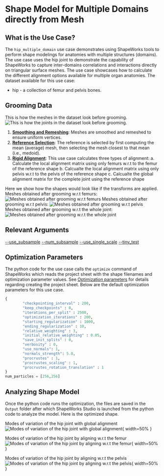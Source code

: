 # Shape Model for Multiple Domains directly from Mesh

## What is the Use Case?


The `hip_multiple_domain` use case demonstrates using ShapeWorks tools to perform shape modelings for anatomies with multiple structures (domains). The use case uses the hip joint to demonstrate the capability of ShapeWorks to capture inter-domains correlations and interactions directly on triangular surface meshes. The use case showcases how to calculate the different alignment options available for multiple organ anatomies.
The dataset available for this use case:

* hip - a collection of femur and pelvis bones.


## Grooming Data
This is how the meshes in the dataset look before grooming. ![This is how the joints in the dataset look before grooming.](https://sci.utah.edu/~shapeworks/doc-resources/pngs/hip_pre_groomed.png)

1. [**Smoothing and Remeshing**](../../workflow/groom.md#remesh): Meshes are smoothed and remeshed to ensure uniform vertices.
2. [**Reference Selection**](../../workflow/groom.md#aligning-meshes): The reference is selected by first computing the mean (average) mesh, then selecting the mesh closest to that mean (i.e., medoid).
3. [**Rigid Alignment**](../../workflow/groom.md#aligning-meshes): This use case calculates three types of alignment: 
	a. Calculate the local alignment matrix using only femurs w.r.t to the femur of the reference shape
	b. Calcualte the local alignment matrix using only pelvis w.r.t to the pelvis of the reference shape
	c. Calcualte the global alignment matrix for the complete joint using the reference shape

Here we show how the shapes would look like if the transforms are applied.
Meshes obtained after grooming w.r.t femurs: ![Meshes obtained after grooming w.r.t femurs](https://sci.utah.edu/~shapeworks/doc-resources/pngs/hip_post_groom_local_1.png)
Meshes obtained after grooming w.r.t pelvis: ![Meshes obtained after grooming w.r.t pelvis](https://sci.utah.edu/~shapeworks/doc-resources/pngs/hip_post_groom_local_2.png)
Meshes obtained after grooming w.r.t the whole joint: ![Meshes obtained after grooming w.r.t the whole joint](https://sci.utah.edu/~shapeworks/doc-resources/pngs/hip_post_groom_global.png)

## Relevant Arguments
[--use_subsample](../use-cases.md#-use_subsample)
[--num_subsample](../use-cases.md#-use_subsample)
[--use_single_scale](../use-cases.md#-use_single_scale)
[--tiny_test](../use-cases.md#-tiny_test)

## Optimization Parameters
The python code for the use case calls the `optimize` command of ShapeWorks which reads the project sheet with the shape filenames and optimization parameter values. See [Optimization parameters](../../workflow/parameters.md) for details regarding creating the project sheet.
Below are the default optimization parameters for this use case.

```python
{
		"checkpointing_interval" : 200,
		"keep_checkpoints" : 0,
		"iterations_per_split" : 2500,
		"optimization_iterations" : 200,
		"starting_regularization" : 1000,
		"ending_regularization" : 10,
		"relative_weighting" : 3,
		"initial_relative_weighting" : 0.05,
		"save_init_splits" : 0,
		"verbosity" : 0,
		"use_normals": 1,
		"normals_strength": 5.0,
		"procrustes" : 1,
		"procrustes_scaling" : 1,
		"procrustes_rotation_translation" : 1
}
num_particles = [256,256]
```

## Analyzing Shape Model
Once the python code runs the optimization, the files are saved in the `Output` folder after which ShapeWorks Studio is launched from the python code to analyze the model. 
Here is the optimized shape.

Modes of variation of the hip joint with global alignment![Modes of variation of the hip joint with global alignment](https://sci.utah.edu/~shapeworks/doc-resources/gifs/hip_md_global.gif){ width=50% }

Modes of variation of the hip joint by aligning w.r.t the femur![Modes of variation of the hip joint by aligning w.r.t the femur](https://sci.utah.edu/~shapeworks/doc-resources/gifs/hip_md_domain1.gif){ width=50% }

Modes of variation of the hip joint by aligning w.r.t the pelvis![Modes of variation of the hip joint by aligning w.r.t the pelvis](https://sci.utah.edu/~shapeworks/doc-resources/gifs/hip_md_domain2.gif){ width=50% }
